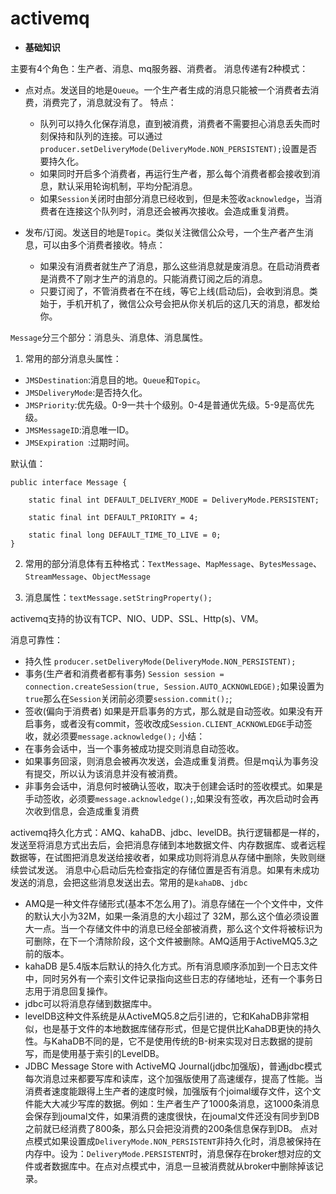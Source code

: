 # activemq
* **基础知识**

主要有4个角色：生产者、消息、mq服务器、消费者。
消息传递有2种模式：
* 点对点。发送目的地是`Queue`。一个生产者生成的消息只能被一个消费者去消费，消费完了，消息就没有了。
特点：
   * 队列可以持久化保存消息，直到被消费，消费者不需要担心消息丢失而时刻保持和队列的连接。可以通过`producer.setDeliveryMode(DeliveryMode.NON_PERSISTENT);`设置是否要持久化。
   * 如果同时开启多个消费者，再运行生产者，那么每个消费者都会接收到消息，默认采用轮询机制，平均分配消息。
   * 如果`Session`关闭时由部分消息已经收到，但是未签收`acknowledge`，当消费者在连接这个队列时，消息还会被再次接收。会造成重复消费。
   
* 发布/订阅。发送目的地是`Topic`。类似关注微信公众号，一个生产者产生消息，可以由多个消费者接收。特点：
   * 如果没有消费者就生产了消息，那么这些消息就是废消息。在启动消费者是消费不了刚才生产的消息的。只能消费订阅之后的消息。
   * 只要订阅了，不管消费者在不在线，等它上线(启动后)，会收到消息。类始于，手机开机了，微信公众号会把从你关机后的这几天的消息，都发给你。

`Message`分三个部分：消息头、消息体、消息属性。
1. 常用的部分消息头属性：
* `JMSDestination`:消息目的地。`Queue`和`Topic`。
* `JMSDeliveryMode`:是否持久化。
* `JMSPriority`:优先级。0-9一共十个级别。0-4是普通优先级。5-9是高优先级。
* `JMSMessageID`:消息唯一ID。
* `JMSExpiration `:过期时间。

默认值：
```
public interface Message {

    static final int DEFAULT_DELIVERY_MODE = DeliveryMode.PERSISTENT;

    static final int DEFAULT_PRIORITY = 4;

    static final long DEFAULT_TIME_TO_LIVE = 0;
}
```
2. 常用的部分消息体有五种格式：`TextMessage`、`MapMessage`、`BytesMessage`、`StreamMessage`、`ObjectMessage`

3. 消息属性：`textMessage.setStringProperty();`

activemq支持的协议有TCP、NIO、UDP、SSL、Http(s)、VM。

消息可靠性：
* 持久性 `producer.setDeliveryMode(DeliveryMode.NON_PERSISTENT);`
* 事务(生产者和消费者都有事务) `Session session = connection.createSession(true, Session.AUTO_ACKNOWLEDGE);`如果设置为`true`那么在`Session`关闭前必须要`session.commit();`;
* 签收(偏向于消费者) 如果是开启事务的方式，那么就是自动签收。如果没有开启事务，或者没有commit，签收改成`Session.CLIENT_ACKNOWLEDGE`手动签收，就必须要`message.acknowledge();`
小结：
* 在事务会话中，当一个事务被成功提交则消息自动签收。
* 如果事务回滚，则消息会被再次发送，会造成重复消费。但是mq认为事务没有提交，所以认为该消息并没有被消费。
* 非事务会话中，消息何时被确认签收，取决于创建会话时的签收模式。如果是手动签收，必须要`message.acknowledge();`,如果没有签收，再次启动时会再次收到信息，会造成重复消费


activemq持久化方式：AMQ、kahaDB、jdbc、levelDB。执行逻辑都是一样的，发送至将消息方式出去后，会把消息存储到本地数据文件、内存数据库、或者远程数据等，在试图把消息发送给接收者，如果成功则将消息从存储中删除，失败则继续尝试发送。
消息中心启动后先检查指定的存储位置是否有消息。如果有未成功发送的消息，会把这些消息发送出去。常用的是`kahaDB`、`jdbc`
* AMQ是一种文件存储形式(基本不怎么用了)。消息存储在一个个文件中，文件的默认大小为32M，如果一条消息的大小超过了 32M，那么这个值必须设置大一点。当一个存储文件中的消息已经全部被消费，那么这个文件将被标识为可删除，在下一个清除阶段，这个文件被删除。AMQ适用于ActiveMQ5.3之前的版本。
* kahaDB 是5.4版本后默认的持久化方式。所有消息顺序添加到一个日志文件中，同时另外有一个索引文件记录指向这些日志的存储地址，还有一个事务日志用于消息回复操作。
* jdbc可以将消息存储到数据库中。
* levelDB这种文件系统是从ActiveMQ5.8之后引进的，它和KahaDB非常相似，也是基于文件的本地数据库储存形式，但是它提供比KahaDB更快的持久性。与KahaDB不同的是，它不是使用传统的B-树来实现对日志数据的提前写，而是使用基于索引的LevelDB。
* JDBC Message Store with ActiveMQ Journal(jdbc加强版)，普通jdbc模式每次消息过来都要写库和读库，这个加强版使用了高速缓存，提高了性能。当消费者速度能跟得上生产者的速度时候，加强版有个joimal缓存文件，这个文件能大大减少写库的数据。例如：生产者生产了1000条消息，这1000条消息会保存到joumal文件，如果消费的速度很快，在joumal文件还没有同步到DB之前就已经消费了800条，那么只会把没消费的200条信息保存到DB。
点对点模式如果设置成`DeliveryMode.NON_PERSISTENT`非持久化时，消息被保持在内存中。设为：`DeliveryMode.PERSISTENT`时，消息保存在broker想对应的文件或者数据库中。在点对点模式中，消息一旦被消费就从broker中删除掉该记录。
